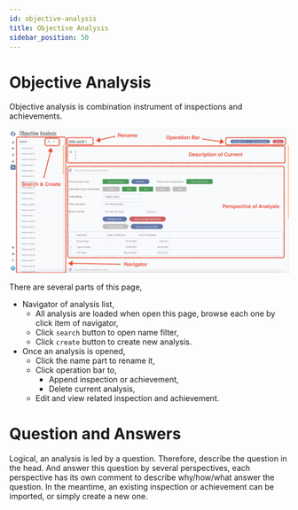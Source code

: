```yaml
---
id: objective-analysis
title: Objective Analysis  
sidebar_position: 50
---
```


# Objective Analysis

Objective analysis is combination instrument of inspections and achievements.

![Objective Analysis](images/objective-analysis.png)

There are several parts of this page,

- Navigator of analysis list,
	- All analysis are loaded when open this page, browse each one by click item of navigator,
	- Click `search` button to open name filter,
	- Click `create` button to create new analysis.
- Once an analysis is opened,
    - Click the name part to rename it,
    - Click operation bar to,
        - Append inspection or achievement,
        - Delete current analysis,
    - Edit and view related inspection and achievement.

# Question and Answers

Logical, an analysis is led by a question. Therefore, describe the question in the head. And answer this question by several
perspectives, each perspective has its own comment to describe why/how/what answer the question. In the meantime, an existing inspection or
achievement can be imported, or simply create a new one.
